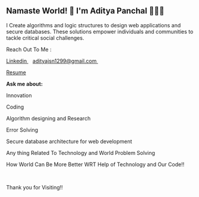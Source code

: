 ## Namaste World! 👋 I'm Aditya Panchal 👨🏻‍💻

I Create algorithms and logic structures to design web applications and secure databases. 
These solutions empower individuals and communities to tackle critical social challenges.

<!--
**aditya-np1/aditya-np1** is a ✨ _special_ ✨ repository because its `README.md` (this file) appears on your GitHub profile.

Here are some ideas to get you started:

- 🔭 I’m currently working on ...
- 🌱 I’m currently learning ...
- 👯 I’m looking to collaborate on ...
- 🤔 I’m looking for help with ...
- 💬 Ask me about ...
- 📫 How to reach me: ...
- 😄 Pronouns: ...
- ⚡ Fun fact: ...
-->
Reach Out To Me :
<p>
 <a href="www.linkedin.com/in/aditya-panchal-learning100">
    Linkedin
  </a>&nbsp;&nbsp;
  <a href="adityajsn1299@gmail.com">
   adityajsn1299@gmail.com
  </a>&nbsp;&nbsp;
 </p>
 <p>
 <a href="https://drive.google.com/file/d/10htMCUotF8GSzi0xU09ZZh1BorQ5QkR4/view?usp=sharing">Resume</a>
</p>

<p><b>Ask me about:</b></p>
<p>Innovation</p>
<p>Coding</p>
<p>Algorithm designing and Research</p>
<p>Error Solving</p>
<p>Secure database architecture for web development</p>
<p>Any thing Related To Technology and World Problem Solving</p>
<p>How World Can Be More Better WRT Help of Technology and Our Code!!</p>

&nbsp;&nbsp;

<p>Thank you for Visiting!!</p>
